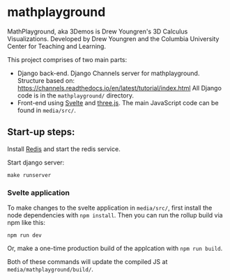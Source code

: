 # mathplayground
MathPlayground, aka 3Demos is Drew Youngren's 3D Calculus
Visualizations. Developed by Drew Youngren and the Columbia University
Center for Teaching and Learning.

This project comprises of two main parts:
* Django back-end.
  Django Channels server for mathplayground. Structure based on:
  https://channels.readthedocs.io/en/latest/tutorial/index.html All
  Django code is in the `mathplayground/` directory.
* Front-end using [Svelte](https://svelte.dev/) and
  [three.js](https://threejs.org/). The main JavaScript code can be
  found in `media/src/`.

## Start-up steps:
Install [Redis](https://redis.io/) and start the redis service.

Start django server:
```
make runserver
```

### Svelte application
To make changes to the svelte application in `media/src/`, first install the
node dependencies with `npm install`. Then you can run the rollup build via 
npm like this:
```
npm run dev
```

Or, make a one-time production build of the applcation with `npm run build`.

Both of these commands will update the compiled JS at `media/mathplayground/build/`.
